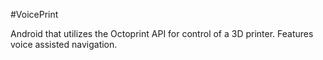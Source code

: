 #VoicePrint

Android that utilizes the Octoprint API for control of a 3D printer. Features voice assisted navigation.